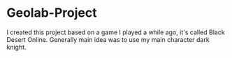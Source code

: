 # Geolab-Project
I created this project based on a game I played a while ago, it's called Black Desert Online. Generally main idea was to use my main character dark knight.
